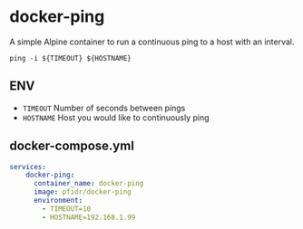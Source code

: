 # docker-ping

A simple Alpine container to run a continuous ping to a host with an interval.

```ping -i ${TIMEOUT} ${HOSTNAME}```

## ENV
- `TIMEOUT` Number of seconds between pings
- `HOSTNAME` Host you would like to continuously ping
## docker-compose.yml
```yml
services:
    docker-ping:
      container_name: docker-ping
      image: pfidr/docker-ping
      environment:
        - TIMEOUT=10
        - HOSTNAME=192.168.1.99
```
